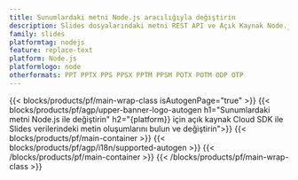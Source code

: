 ```yaml
---
title: Sunumlardaki metni Node.js aracılığıyla değiştirin
description: Slides dosyalarındaki metni REST API ve Açık Kaynak Node.js SDK ile değiştirin
family: slides
platformtag: nodejs
feature: replace-text
platform: Node.js
platformlogo: node
otherformats: PPT PPTX PPS PPSX PPTM PPSM POTX POTM ODP OTP
---
```


{{< blocks/products/pf/main-wrap-class isAutogenPage="true" >}}
{{< blocks/products/pf/agp/upper-banner-logo-autogen h1="Sunumlardaki metni Node.js ile değiştirin" h2="{platform}} için açık kaynak Cloud SDK ile Slides verilerindeki metin oluşumlarını bulun ve değiştirin">}}
{{< blocks/products/pf/main-container >}}
{{< blocks/products/pf/agp/i18n/supported-autogen >}}
{{< /blocks/products/pf/main-container >}}
{{< /blocks/products/pf/main-wrap-class >}}